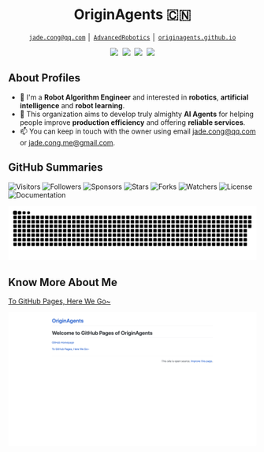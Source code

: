 <!-- Title -->
<h1 align="center" title="Welcome to my github homepage~ :)">OriginAgents 🇨🇳</h1>

<!-- Contacts -->
<p align="center">
    <a href="mailto:jade.cong@qq.com" title="Email Address"><code>jade.cong@qq.com</code></a> │ <a href="../assets/images/wechat-public.jpg" title="WeChat Public"><code>AdvancedRobotics</code></a> │ <a href="https://originagents.github.io" title="GitHub Pages"><code>originagents.github.io</code></a>
</p>

<!-- Socials -->
<p align="center">
    <kbd>
        <a href="https://huggingface.co/OriginAgents" title="Hugging Face - OriginAgents"><img src="https://img.shields.io/badge/-OriginAgents-F9CF38?style=flat&logo=Huggingface&logoColor=white" /></a>
        <a href="https://www.zhihu.com/people/Jade_Cong" title="ZhiHu - JadeCong"><img src="https://img.shields.io/badge/-JadeCong-1953DC?style=flat&logo=Zhihu&logoColor=white" /></a>
        <a href="https://www.youtube.com/channel/UCtjkpErjX9X7VocnIJkIuZg" title="YouTube - @jadecong"><img src="https://img.shields.io/badge/-Jade_Cong-EE0000?style=flat&logo=Youtube&logoColor=white" /></a>
        <a href="https://space.bilibili.com/383666733" title="BiliBili - Jade_Cong"><img src="https://img.shields.io/badge/-Jade_Cong-F0648C?style=flat&logo=Bilibili&logoColor=white" /></a>
    </kbd>
</p>

## About Profiles

- 👋 I'm a **Robot Algorithm Engineer** and interested in **robotics**, **artificial intelligence** and **robot learning**.
- 👀 This organization aims to develop truly almighty **AI Agents** for helping people improve **production efficiency** and offering **reliable services**.
- 📫 You can keep in touch with the owner using email jade.cong@qq.com or jade.cong.me@gmail.com.

## GitHub Summaries

![Visitors](https://komarev.com/ghpvc/?username=OriginAgents&label=Visitors&style=default)
![Followers](https://img.shields.io/github/followers/OriginAgents?label=Followers&style=default)
![Sponsors](https://img.shields.io/github/sponsors/OriginAgents?label=Sponsors&style=default)
![Stars](https://img.shields.io/github/stars/OriginAgents?label=Stars&style=default)
![Forks](https://img.shields.io/github/forks/OriginAgents/.github?label=Forks&style=default)
![Watchers](https://img.shields.io/github/watchers/OriginAgents/.github?label=Watchers&style=default)
![License](https://img.shields.io/badge/License-Apache_2.0-brightgreen)
![Documentation](https://img.shields.io/badge/Documentation-Yes-brightgreen)

![GitHub Contribution Snake](/assets/images/github-contribution-snake.svg)

## Know More About Me

[To GitHub Pages, Here We Go~](https://originagents.github.io)

![GitHub Pages Cover](/assets/images/github-pages-cover.png)

<!---
OriginAgents/.github is a ✨ special ✨ repository because its `README.md` (this file) appears on your GitHub profile.
You can click the Preview link to take a look at your changes.
--->

